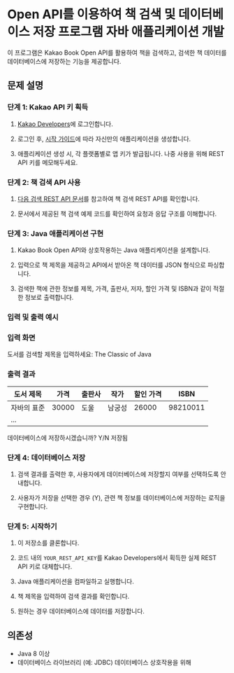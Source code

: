 # Open API를 이용하여 책 검색 및 데이터베이스 저장 프로그램 자바 애플리케이션 개발

이 프로그램은 Kakao Book Open API를 활용하여 책을 검색하고, 검색한 책 데이터를 데이터베이스에 저장하는 기능을 제공합니다.

## 문제 설명

### 단계 1: Kakao API 키 획득

1. [Kakao Developers](https://developers.kakao.com)에 로그인합니다.

2. 로그인 후, [시작 가이드](https://developers.kakao.com/docs/latest/ko/getting-started/app)에 따라 자신만의 애플리케이션을 생성합니다.

3. 애플리케이션 생성 시, 각 플랫폼별로 앱 키가 발급됩니다. 나중 사용을 위해 REST API 키를 메모해두세요.

### 단계 2: 책 검색 API 사용

1. [다음 검색 REST API 문서](https://developers.kakao.com/docs/latest/ko/daum-search/dev-guide)를 참고하여 책 검색 REST API를 확인합니다.

2. 문서에서 제공된 책 검색 예제 코드를 확인하여 요청과 응답 구조를 이해합니다.

### 단계 3: Java 애플리케이션 구현

1. Kakao Book Open API와 상호작용하는 Java 애플리케이션을 설계합니다.

2. 입력으로 책 제목을 제공하고 API에서 받아온 책 데이터를 JSON 형식으로 파싱합니다.

3. 검색한 책에 관한 정보를 제목, 가격, 출판사, 저자, 할인 가격 및 ISBN과 같이 적절한 정보로 출력합니다.

### 입력 및 출력 예시

### 입력 화면

도서를 검색할 제목을 입력하세요: The Classic of Java

### 출력 결과

| 도서 제목           | 가격   | 출판사            | 작가              | 할인 가격      | ISBN       |
|---------------------|--------|-------------------|------------------|----------------|------------|
| 자바의 표준          | 30000  | 도울               | 남궁성            |   26000       |  98210011  |
| ...                 |        |                  |                   |                |            |

데이터베이스에 저장하시겠습니까? Y/N
저장됨

### 단계 4: 데이터베이스 저장

1. 검색 결과를 출력한 후, 사용자에게 데이터베이스에 저장할지 여부를 선택하도록 안내합니다.

2. 사용자가 저장을 선택한 경우 (Y), 관련 책 정보를 데이터베이스에 저장하는 로직을 구현합니다.

### 단계 5: 시작하기

1. 이 저장소를 클론합니다.

2. 코드 내의 `YOUR_REST_API_KEY`를 Kakao Developers에서 획득한 실제 REST API 키로 대체합니다.

3. Java 애플리케이션을 컴파일하고 실행합니다.

4. 책 제목을 입력하여 검색 결과를 확인합니다.

5. 원하는 경우 데이터베이스에 데이터를 저장합니다.

## 의존성

- Java 8 이상
- 데이터베이스 라이브러리 (예: JDBC) 데이터베이스 상호작용을 위해
